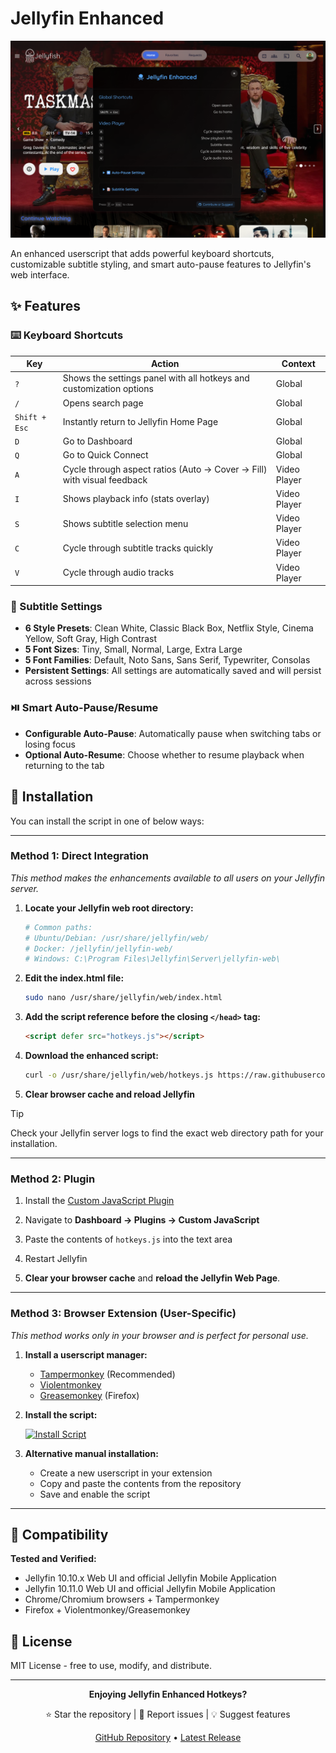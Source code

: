 # Jellyfin Enhanced

![Jellyfin Enhanced](panel.png)

An enhanced userscript that adds powerful keyboard shortcuts, customizable subtitle styling, and smart auto-pause features to Jellyfin's web interface.

## ✨ Features

### ⌨️ Keyboard Shortcuts
| Key           | Action                                                                 | Context       |
|---------------|------------------------------------------------------------------------|---------------|
| `?`           | Shows the settings panel with all hotkeys and customization options    | Global        |
| `/`           | Opens search page                                                      | Global        |
| `Shift + Esc` | Instantly return to Jellyfin Home Page                                 | Global        |
| `D`           | Go to Dashboard                                                        | Global        |
| `Q`           | Go to Quick Connect                                                    | Global        |
| `A`           | Cycle through aspect ratios (Auto → Cover → Fill) with visual feedback | Video Player  |
| `I`           | Shows playback info (stats overlay)                                    | Video Player  |
| `S`           | Shows subtitle selection menu                                          | Video Player  |
| `C`           | Cycle through subtitle tracks quickly                                  | Video Player  |
| `V`           | Cycle through audio tracks                                             | Video Player  |


### 📝 Subtitle Settings
- **6 Style Presets**: Clean White, Classic Black Box, Netflix Style, Cinema Yellow, Soft Gray, High Contrast
- **5 Font Sizes**: Tiny, Small, Normal, Large, Extra Large
- **5 Font Families**: Default, Noto Sans, Sans Serif, Typewriter, Consolas
- **Persistent Settings**: All settings are automatically saved and will persist across sessions

### ⏯️ Smart Auto-Pause/Resume
- **Configurable Auto-Pause**: Automatically pause when switching tabs or losing focus
- **Optional Auto-Resume**: Choose whether to resume playback when returning to the tab


## 🔧 Installation

You can install the script in one of below ways:

---

### **Method 1: Direct Integration**

*This method makes the enhancements available to all users on your Jellyfin server.*

1. **Locate your Jellyfin web root directory:**
   ```bash
   # Common paths:
   # Ubuntu/Debian: /usr/share/jellyfin/web/
   # Docker: /jellyfin/jellyfin-web/
   # Windows: C:\Program Files\Jellyfin\Server\jellyfin-web\
   ```

2. **Edit the index.html file:**
   ```bash
   sudo nano /usr/share/jellyfin/web/index.html
   ```

3. **Add the script reference before the closing `</head>` tag:**
   ```html
   <script defer src="hotkeys.js"></script>
   ```

4. **Download the enhanced script:**
   ```bash
   curl -o /usr/share/jellyfin/web/hotkeys.js https://raw.githubusercontent.com/n00bcodr/jellyfin-hotkeys/main/hotkeys.js
   ```

5. **Clear browser cache and reload Jellyfin**

> [!TIP]
> Check your Jellyfin server logs to find the exact web directory path for your installation.

---

### **Method 2: Plugin**

1. Install the [Custom JavaScript Plugin](https://github.com/johnpc/jellyfin-plugin-custom-javascript)

2. Navigate to **Dashboard -> Plugins -> Custom JavaScript**

3. Paste the contents of `hotkeys.js` into the text area

4. Restart Jellyfin

5. **Clear your browser cache** and **reload the Jellyfin Web Page**.

---

### **Method 3: Browser Extension (User-Specific)**

*This method works only in your browser and is perfect for personal use.*

1. **Install a userscript manager:**
   - [Tampermonkey](https://www.tampermonkey.net/) (Recommended)
   - [Violentmonkey](https://violentmonkey.github.io/)
   - [Greasemonkey](https://addons.mozilla.org/en-GB/firefox/addon/greasemonkey/) (Firefox)

2. **Install the script:**

   [![Install Script](https://img.shields.io/badge/Install%20Script-blue?style=for-the-badge)](https://github.com/n00bcodr/Jellyfin-Hotkeys/raw/main/jellyfin-hotkeys.user.js)

3. **Alternative manual installation:**
   - Create a new userscript in your extension
   - Copy and paste the contents from the repository
   - Save and enable the script

---

## 🧪 Compatibility

**Tested and Verified:**
- Jellyfin 10.10.x Web UI and official Jellyfin Mobile Application
- Jellyfin 10.11.0 Web UI and official Jellyfin Mobile Application
- Chrome/Chromium browsers + Tampermonkey
- Firefox + Violentmonkey/Greasemonkey


## 📄 License

MIT License - free to use, modify, and distribute.

---

<div align="center">

**Enjoying Jellyfin Enhanced Hotkeys?**

⭐ Star the repository | 🐛 Report issues | 💡 Suggest features

[GitHub Repository](https://github.com/n00bcodr/Jellyfin-hotkeys) • [Latest Release](https://github.com/n00bcodr/Jellyfin-hotkeys/releases)

</div>